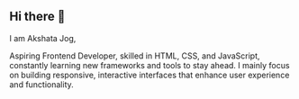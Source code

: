 ## Hi there 👋

I am Akshata Jog,

Aspiring Frontend Developer, skilled in HTML, CSS, and JavaScript, constantly learning new frameworks and tools to stay ahead.
I mainly focus on building responsive, interactive interfaces that enhance user experience and functionality.

<!--
**akshatasProjects/akshatasProjects** is a ✨ _special_ ✨ repository because its `README.md` (this file) appears on your GitHub profile.

Here are some ideas to get you started:

- 🔭 I’m currently working on ...
- 🌱 I’m currently learning ...
- 👯 I’m looking to collaborate on ...
- 🤔 I’m looking for help with ...
- 💬 Ask me about ...
- 📫 How to reach me: ...
- 😄 Pronouns: ...
- ⚡ Fun fact: ...
-->
